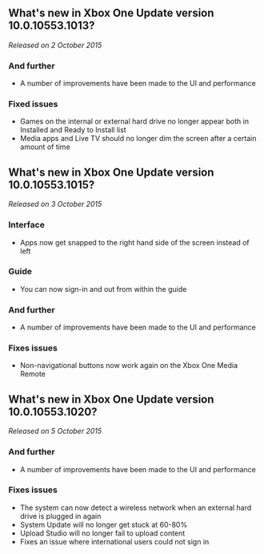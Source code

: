 ## What's new in Xbox One Update version 10.0.10553.1013?
_Released on 2 October 2015_

### And further
- A number of improvements have been made to the UI and performance

### Fixed issues
- Games on the internal or external hard drive no longer appear both in Installed and Ready to Install list
- Media apps and Live TV should no longer dim the screen after a certain amount of time

## What's new in Xbox One Update version 10.0.10553.1015?
_Released on 3 October 2015_

### Interface
- Apps now get snapped to the right hand side of the screen instead of left

### Guide
- You can now sign-in and out from within the guide

### And further
- A number of improvements have been made to the UI and performance

### Fixes issues
- Non-navigational buttons now work again on the Xbox One Media Remote

## What's new in Xbox One Update version 10.0.10553.1020?
_Released on 5 October 2015_

### And further
- A number of improvements have been made to the UI and performance

### Fixes issues
- The system can now detect a wireless network when an external hard drive is plugged in again
- System Update will no longer get stuck at 60-80%
- Upload Studio will no longer fail to upload content
- Fixes an issue where international users could not sign in